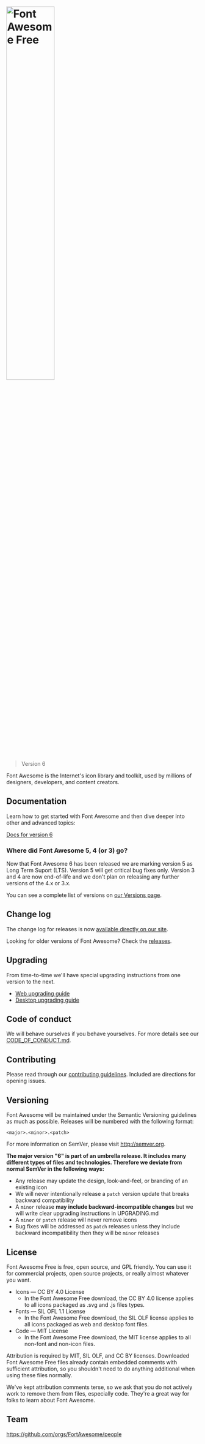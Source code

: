 <h1><img src="https://img.fortawesome.com/349cfdf6/fa-free-logo.svg" alt="Font Awesome Free" width="50%"></h1>

> Version 6

Font Awesome is the Internet's icon library and toolkit, used by millions of
designers, developers, and content creators.

## Documentation

Learn how to get started with Font Awesome and then dive deeper into other and advanced topics:

[Docs for version 6](https://fontawesome.com/docs)

### Where did Font Awesome 5, 4 (or 3) go?

Now that Font Awesome 6 has been released we are marking version 5 as Long Term
Suport (LTS). Version 5 will get critical bug fixes only. Version 3 and 4 are
now end-of-life and we don't plan on releasing any further versions of the 4.x
or 3.x.

You can see a complete list of versions on [our Versions
page](https://fontawesome.com/versions).

## Change log

The change log for releases is now [available directly on our site](https://fontawesome.com/docs/changelog/).

Looking for older versions of Font Awesome? Check the [releases](https://github.com/FortAwesome/Font-Awesome/releases).

## Upgrading

From time-to-time we'll have special upgrading instructions from one version to the next.

- [Web upgrading guide](https://staging.fontawesome.com/docs/web/setup/upgrade/)
- [Desktop upgrading guide](https://staging.fontawesome.com/docs/desktop/setup/upgrade/)

## Code of conduct

We will behave ourselves if you behave yourselves. For more details see our
[CODE_OF_CONDUCT.md](./CODE_OF_CONDUCT.md).

## Contributing

Please read through our [contributing guidelines](./CONTRIBUTING.md).  Included
are directions for opening issues.

## Versioning

Font Awesome will be maintained under the Semantic Versioning guidelines as much as possible. Releases will be numbered
with the following format:

`<major>.<minor>.<patch>`

For more information on SemVer, please visit http://semver.org.

**The major version "6" is part of an umbrella release.  It includes many different types of files and technologies. Therefore
we deviate from normal SemVer in the following ways:**

* Any release may update the design, look-and-feel, or branding of an existing
  icon
* We will never intentionally release a `patch` version update that breaks
  backward compatibility
* A `minor` release **may include backward-incompatible changes** but we will
  write clear upgrading instructions in UPGRADING.md
* A `minor` or `patch` release will never remove icons
* Bug fixes will be addressed as `patch` releases unless they include backward
  incompatibility then they will be `minor` releases

## License

Font Awesome Free is free, open source, and GPL friendly. You can use it for
commercial projects, open source projects, or really almost whatever you want.

- Icons — CC BY 4.0 License
  - In the Font Awesome Free download, the CC BY 4.0 license applies to all icons packaged as .svg and .js files types.
- Fonts — SIL OFL 1.1 License
  - In the Font Awesome Free download, the SIL OLF license applies to all icons packaged as web and desktop font files.
- Code — MIT License
  - In the Font Awesome Free download, the MIT license applies to all non-font and non-icon files.

Attribution is required by MIT, SIL OLF, and CC BY licenses. Downloaded Font
Awesome Free files already contain embedded comments with sufficient
attribution, so you shouldn't need to do anything additional when using these
files normally.

We've kept attribution comments terse, so we ask that you do not actively work
to remove them from files, especially code. They're a great way for folks to
learn about Font Awesome.

## Team

https://github.com/orgs/FortAwesome/people
